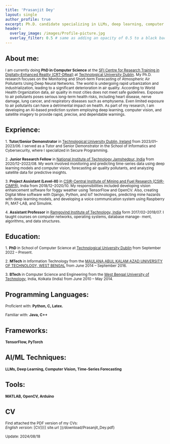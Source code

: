 ```yaml
---
title: 'Prasanjit Dey'
layout: single
author_profile: true
excerpt: Ph.D. candidate specializing in LLMs, deep learning, computer vision, and AI-based prediction systems.
header:
  overlay_image: /images/Profile-picture.jpg
  overlay_filter: 0.5 # same as adding an opacity of 0.5 to a black background
---
```


<!-- Google tag (gtag.js) -->
<script async src="https://www.googletagmanager.com/gtag/js?id=G-3WBF6QQBM4"></script>
<script>
  window.dataLayer = window.dataLayer || [];
  function gtag(){dataLayer.push(arguments);}
  gtag('js', new Date());

  gtag('config', 'G-3WBF6QQBM4');
</script>


## About me:
<small>I am currently doing **PhD in Computer Science** at the [SFI Centre for Research Training in Digitally-Enhanced Reality (CRT-DReal)](https://d-real.ie/) at [Technological University Dublin](https://www.tudublin.ie/). My Ph.D. research focuses on the Monitoring and Short-term Forecasting of Atmospheric Air Pollutants Using Deep Neural Networks. The world is undergoing rapid urbanization and industrialization, leading to a significant deterioration in air quality. According to World Health Organization data, air quality in most cities does not meet safe guidelines. Exposure to air pollutants poses serious long-term health risks, including heart disease, nerve damage, lung cancer, and respiratory diseases such as emphysema. Even limited exposure to air pollutants can have a detrimental impact on health. As part of my research, I am developing an AI-based prediction system employing deep learning, computer vision, and satellite imagery to provide rapid, precise, and dependable warnings.</small>
## Exprience:
<small>1. **Tutor/Senior Demonstrator** in [Technological University Dublin, Ireland](https://www.tudublin.ie/) from 2023/01–2023/06. I served as a Tutor and Senior Demonstrator in the School of Informatics and Cybersecurity, where I specialized in Secure Programming.</small>

<small> 2. **Junior Research Fellow** in [National Institute of Technology Jamshedpur, India](https://www.nitjsr.ac.in/) from 2020/12–2022/08. My work involved monitoring and predicting time-series data using deep learning models and computer vision, forecasting air quality pollutants, and analyzing satellite data for predictive insights.</small>

<small>3. **Project Assistant (Level-III)** in [CSIR-Central Institute of Mining and Fuel Research (CSIR-CIMFR)](https://cimfr.nic.in/), India from 2018/12–2020/10. My responsibilities included developing vision enhancement software for foggy weather using TensorFlow and OpenCV. Also, creating Digital Mine software with Django, Python, and IoT technologies, predicting mine hazards with deep learning models, and developing a voice communication system using Raspberry Pi, MAT-LAB, and Simulink.</small>

<small>4. **Assistant Professor** in [Ramgovind Institute of Technology, India](https://rgc.edu.in/) form 2017/02–2018/07. I taught courses on computer networks, operating systems, database manage- ment, algorithms, and data structures.</small>

## Education:

<small>1. **PhD** in School of Computer Science at [Technological University Dublin](https://www.tudublin.ie/) from September 2022 – Present.</small>

<small>2. **MTech** in Information Technology from the [MAULANA ABUL KALAM AZAD UNIVERSITY OF TECHNOLOGY, WEST BENGAL](https://makautwb.ac.in/) from June 2014 – September 2016.</small>

<small>3. **BTech** in Computer Science and Engineering from the [West Bengal University of Technology](https://makautwb.ac.in/), India, Kolkata (India) from June 2010 – May 2014.</small>


## Programming Languages:

<small>Proficient with: **Python, C, Latex.**</small>

<small>Familiar with: **Java, C++**</small>

## Frameworks: 
<small>**TensorFlow, PyTorch**</small>

## AI/ML Techniques:
<small>**LLMs, Deep Learning, Computer Vision, Time-Series Forecasting**</small>

## Tools: 
<small>**MATLAB, OpenCV, Arduino**</small>

## CV

<small>Find attached the PDF version of my CVs:  
*English version*: [CV]({{ site.url }}/download/Prasanjit_Dey.pdf) </small>

<small>Update: 2024/08/18</small>

